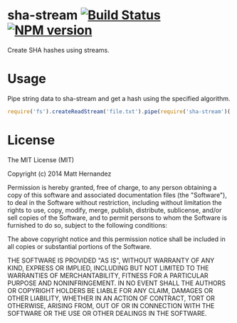 sha-stream [![Build Status](https://travis-ci.org/fiveisprime/sha-stream.svg?branch=master)](https://travis-ci.org/salem-cs/server) [![NPM version](https://badge.fury.io/js/sha-stream.svg)](http://badge.fury.io/js/sha-stream)
==========

Create SHA hashes using streams.

# Usage

Pipe string data to sha-stream and get a hash using the specified algorithm.

```js
require('fs').createReadStream('file.txt').pipe(require('sha-stream')('sha1')).pipe(process.stdout);
```

# License

The MIT License (MIT)

Copyright (c) 2014 Matt Hernandez

Permission is hereby granted, free of charge, to any person obtaining a copy
of this software and associated documentation files (the "Software"), to deal
in the Software without restriction, including without limitation the rights
to use, copy, modify, merge, publish, distribute, sublicense, and/or sell
copies of the Software, and to permit persons to whom the Software is
furnished to do so, subject to the following conditions:

The above copyright notice and this permission notice shall be included in all
copies or substantial portions of the Software.

THE SOFTWARE IS PROVIDED "AS IS", WITHOUT WARRANTY OF ANY KIND, EXPRESS OR
IMPLIED, INCLUDING BUT NOT LIMITED TO THE WARRANTIES OF MERCHANTABILITY,
FITNESS FOR A PARTICULAR PURPOSE AND NONINFRINGEMENT. IN NO EVENT SHALL THE
AUTHORS OR COPYRIGHT HOLDERS BE LIABLE FOR ANY CLAIM, DAMAGES OR OTHER
LIABILITY, WHETHER IN AN ACTION OF CONTRACT, TORT OR OTHERWISE, ARISING FROM,
OUT OF OR IN CONNECTION WITH THE SOFTWARE OR THE USE OR OTHER DEALINGS IN THE
SOFTWARE.
